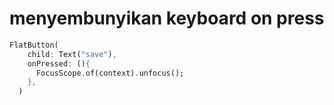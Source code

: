 # menyembunyikan keyboard on press

```dart
FlatButton(
    child: Text("save"),
    onPressed: (){
      FocusScope.of(context).unfocus();
    },
  )
```
                  
